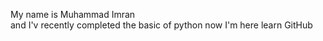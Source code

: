 My name is Muhammad Imran 
<br>
and I'v recently completed the basic of python 
now I'm here learn GitHub 
